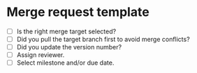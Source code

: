 # Merge request template

* [ ] Is the right merge target selected?
* [ ] Did you pull the target branch first to avoid merge conflicts?
* [ ] Did you update the version number?
* [ ] Assign reviewer.
* [ ] Select milestone and/or due date.